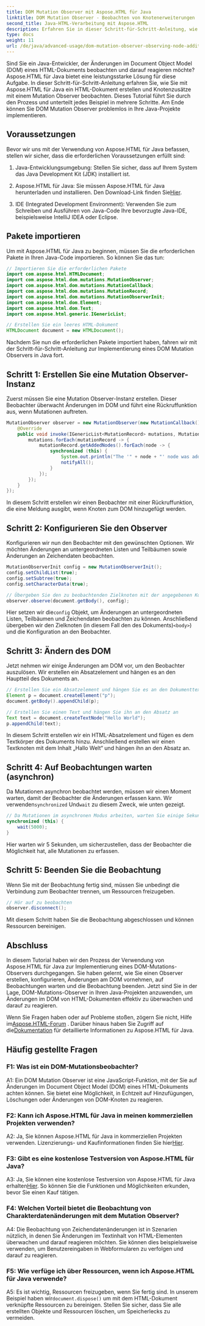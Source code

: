 ```yaml
---
title: DOM Mutation Observer mit Aspose.HTML für Java
linktitle: DOM Mutation Observer - Beobachten von Knotenerweiterungen
second_title: Java-HTML-Verarbeitung mit Aspose.HTML
description: Erfahren Sie in dieser Schritt-für-Schritt-Anleitung, wie Sie mit Aspose.HTML für Java einen DOM Mutation Observer implementieren. Überwachen Sie DOM-Änderungen und reagieren Sie effektiv darauf.
type: docs
weight: 11
url: /de/java/advanced-usage/dom-mutation-observer-observing-node-additions/
---
```


Sind Sie ein Java-Entwickler, der Änderungen im Document Object Model (DOM) eines HTML-Dokuments beobachten und darauf reagieren möchte? Aspose.HTML für Java bietet eine leistungsstarke Lösung für diese Aufgabe. In dieser Schritt-für-Schritt-Anleitung erfahren Sie, wie Sie mit Aspose.HTML für Java ein HTML-Dokument erstellen und Knotenzusätze mit einem Mutation Observer beobachten. Dieses Tutorial führt Sie durch den Prozess und unterteilt jedes Beispiel in mehrere Schritte. Am Ende können Sie DOM Mutation Observer problemlos in Ihre Java-Projekte implementieren.

## Voraussetzungen

Bevor wir uns mit der Verwendung von Aspose.HTML für Java befassen, stellen wir sicher, dass die erforderlichen Voraussetzungen erfüllt sind:

1. Java-Entwicklungsumgebung: Stellen Sie sicher, dass auf Ihrem System das Java Development Kit (JDK) installiert ist.

2.  Aspose.HTML für Java: Sie müssen Aspose.HTML für Java herunterladen und installieren. Den Download-Link finden Sie[Hier](https://releases.aspose.com/html/java/).

3. IDE (Integrated Development Environment): Verwenden Sie zum Schreiben und Ausführen von Java-Code Ihre bevorzugte Java-IDE, beispielsweise IntelliJ IDEA oder Eclipse.

## Pakete importieren

Um mit Aspose.HTML für Java zu beginnen, müssen Sie die erforderlichen Pakete in Ihren Java-Code importieren. So können Sie das tun:

```java
// Importieren Sie die erforderlichen Pakete
import com.aspose.html.HTMLDocument;
import com.aspose.html.dom.mutations.MutationObserver;
import com.aspose.html.dom.mutations.MutationCallback;
import com.aspose.html.dom.mutations.MutationRecord;
import com.aspose.html.dom.mutations.MutationObserverInit;
import com.aspose.html.dom.Element;
import com.aspose.html.dom.Text;
import com.aspose.html.generic.IGenericList;

// Erstellen Sie ein leeres HTML-Dokument
HTMLDocument document = new HTMLDocument();
```

Nachdem Sie nun die erforderlichen Pakete importiert haben, fahren wir mit der Schritt-für-Schritt-Anleitung zur Implementierung eines DOM Mutation Observers in Java fort.

## Schritt 1: Erstellen Sie eine Mutation Observer-Instanz

Zuerst müssen Sie eine Mutation Observer-Instanz erstellen. Dieser Beobachter überwacht Änderungen im DOM und führt eine Rückruffunktion aus, wenn Mutationen auftreten.

```java
MutationObserver observer = new MutationObserver(new MutationCallback() {
    @Override
    public void invoke(IGenericList<MutationRecord> mutations, MutationObserver mutationObserver) {
        mutations.forEach(mutationRecord -> {
            mutationRecord.getAddedNodes().forEach(node -> {
                synchronized (this) {
                    System.out.println("The '" + node + "' node was added to the document.");
                    notifyAll();
                }
            });
        });
    }
});
```

In diesem Schritt erstellen wir einen Beobachter mit einer Rückruffunktion, die eine Meldung ausgibt, wenn Knoten zum DOM hinzugefügt werden.

## Schritt 2: Konfigurieren Sie den Observer

Konfigurieren wir nun den Beobachter mit den gewünschten Optionen. Wir möchten Änderungen an untergeordneten Listen und Teilbäumen sowie Änderungen an Zeichendaten beobachten.

```java
MutationObserverInit config = new MutationObserverInit();
config.setChildList(true);
config.setSubtree(true);
config.setCharacterData(true);

// Übergeben Sie den zu beobachtenden Zielknoten mit der angegebenen Konfiguration
observer.observe(document.getBody(), config);
```

 Hier setzen wir die`config` Objekt, um Änderungen an untergeordneten Listen, Teilbäumen und Zeichendaten beobachten zu können. Anschließend übergeben wir den Zielknoten (in diesem Fall den des Dokuments)`<body>`) und die Konfiguration an den Beobachter.

## Schritt 3: Ändern des DOM

Jetzt nehmen wir einige Änderungen am DOM vor, um den Beobachter auszulösen. Wir erstellen ein Absatzelement und hängen es an den Hauptteil des Dokuments an.

```java
// Erstellen Sie ein Absatzelement und hängen Sie es an den Dokumenttext an.
Element p = document.createElement("p");
document.getBody().appendChild(p);

// Erstellen Sie einen Text und hängen Sie ihn an den Absatz an
Text text = document.createTextNode("Hello World");
p.appendChild(text);
```

In diesem Schritt erstellen wir ein HTML-Absatzelement und fügen es dem Textkörper des Dokuments hinzu. Anschließend erstellen wir einen Textknoten mit dem Inhalt „Hallo Welt“ und hängen ihn an den Absatz an.

## Schritt 4: Auf Beobachtungen warten (asynchron)

Da Mutationen asynchron beobachtet werden, müssen wir einen Moment warten, damit der Beobachter die Änderungen erfassen kann. Wir verwenden`synchronized` Und`wait` zu diesem Zweck, wie unten gezeigt.

```java
// Da Mutationen im asynchronen Modus arbeiten, warten Sie einige Sekunden
synchronized (this) {
    wait(5000);
}
```

Hier warten wir 5 Sekunden, um sicherzustellen, dass der Beobachter die Möglichkeit hat, alle Mutationen zu erfassen.

## Schritt 5: Beenden Sie die Beobachtung

Wenn Sie mit der Beobachtung fertig sind, müssen Sie unbedingt die Verbindung zum Beobachter trennen, um Ressourcen freizugeben.

```java
// Hör auf zu beobachten
observer.disconnect();
```

Mit diesem Schritt haben Sie die Beobachtung abgeschlossen und können Ressourcen bereinigen.

## Abschluss

In diesem Tutorial haben wir den Prozess der Verwendung von Aspose.HTML für Java zur Implementierung eines DOM-Mutations-Observers durchgegangen. Sie haben gelernt, wie Sie einen Observer erstellen, konfigurieren, Änderungen am DOM vornehmen, auf Beobachtungen warten und die Beobachtung beenden. Jetzt sind Sie in der Lage, DOM-Mutations-Observer in Ihren Java-Projekten anzuwenden, um Änderungen im DOM von HTML-Dokumenten effektiv zu überwachen und darauf zu reagieren.

Wenn Sie Fragen haben oder auf Probleme stoßen, zögern Sie nicht, Hilfe im[Aspose.HTML-Forum](https://forum.aspose.com/) . Darüber hinaus haben Sie Zugriff auf die[Dokumentation](https://reference.aspose.com/html/java/) für detaillierte Informationen zu Aspose.HTML für Java.

## Häufig gestellte Fragen

### F1: Was ist ein DOM-Mutationsbeobachter?

A1: Ein DOM Mutation Observer ist eine JavaScript-Funktion, mit der Sie auf Änderungen im Document Object Model (DOM) eines HTML-Dokuments achten können. Sie bietet eine Möglichkeit, in Echtzeit auf Hinzufügungen, Löschungen oder Änderungen von DOM-Knoten zu reagieren.

### F2: Kann ich Aspose.HTML für Java in meinen kommerziellen Projekten verwenden?

 A2: Ja, Sie können Aspose.HTML für Java in kommerziellen Projekten verwenden. Lizenzierungs- und Kaufinformationen finden Sie hier[Hier](https://purchase.aspose.com/buy).

### F3: Gibt es eine kostenlose Testversion von Aspose.HTML für Java?

 A3: Ja, Sie können eine kostenlose Testversion von Aspose.HTML für Java erhalten[Hier](https://releases.aspose.com/). So können Sie die Funktionen und Möglichkeiten erkunden, bevor Sie einen Kauf tätigen.

### F4: Welchen Vorteil bietet die Beobachtung von Charakterdatenänderungen mit dem Mutation Observer?

A4: Die Beobachtung von Zeichendatenänderungen ist in Szenarien nützlich, in denen Sie Änderungen im Textinhalt von HTML-Elementen überwachen und darauf reagieren möchten. Sie können dies beispielsweise verwenden, um Benutzereingaben in Webformularen zu verfolgen und darauf zu reagieren.

### F5: Wie verfüge ich über Ressourcen, wenn ich Aspose.HTML für Java verwende?

 A5: Es ist wichtig, Ressourcen freizugeben, wenn Sie fertig sind. In unserem Beispiel haben wir`document.dispose()` um mit dem HTML-Dokument verknüpfte Ressourcen zu bereinigen. Stellen Sie sicher, dass Sie alle erstellten Objekte und Ressourcen löschen, um Speicherlecks zu vermeiden.